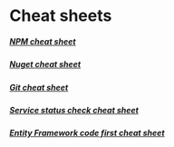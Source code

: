 # Cheat sheets #


##### [NPM cheat sheet](./Cheatsheets/Npm-cheatsheet.md) #####

##### [Nuget cheat sheet](./Cheatsheets/Nuget-cheatsheet.md) #####

##### [Git cheat sheet](./Cheatsheets/Git-cheatsheet.md) #####

##### [Service status check cheat sheet](./Cheatsheets/ServicesStatusCheck-cheatsheet.md) #####

##### [Entity Framework code first cheat sheet](./Cheatsheets/EfCodeFirst-cheatsheet.md) #####

